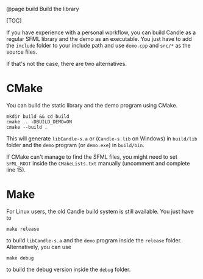 @page build Build the library

[TOC]

If you have experience with a personal workflow, you can build Candle as a regular SFML library and the demo as an executable. You just have to add the `include` folder to your include path and use `demo.cpp` and `src/*` as the source files.

If that's not the case, there are two alternatives.   

# CMake

You can build the static library and the demo program using CMake.

```shell
mkdir build && cd build
cmake .. -DBUILD_DEMO=ON
cmake --build .
```

This will generate `libCandle-s.a` or (`Candle-s.lib` on Windows) in `build/lib` folder and the `demo` program (or `demo.exe`) in `build/bin`.

If CMake can't manage to find the SFML files, you might need to set `SFML_ROOT` inside the `CMakeLists.txt` manually (uncomment and complete line 15).

# Make

For Linux users, the old Candle build system is still available. You just have to

```shell
make release
```

to build `libCandle-s.a` and the `demo` program inside the `release` folder. Alternatively, you can use

```shell
make debug
```

to build the debug version inside the `debug` folder.